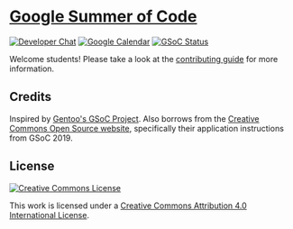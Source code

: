 # [Google Summer of Code](https://summerofcode.withgoogle.com)

[![Developer Chat](https://img.shields.io/gitter/room/proot-me/devs.svg?style=flat-square)](https://gitter.im/proot-me/gsoc)
[![Google Calendar](https://img.shields.io/badge/calendar-google-yellow?style=flat-square)](https://calendar.google.com/calendar?cid=dTVwaWlrYzcyM3Zqa2NhZ2s1N25xZWdyMDBAZ3JvdXAuY2FsZW5kYXIuZ29vZ2xlLmNvbQ)
[![GSoC Status](https://img.shields.io/badge/gsoc--2020-org--rejected-red?style=flat-square)](https://user-images.githubusercontent.com/43783393/74989124-920f3680-540d-11ea-88b2-c4883303de69.png)

Welcome students! Please take a look at the [contributing guide](CONTRIBUTING.md) for more information.

## Credits

Inspired by [Gentoo's GSoC Project](https://wiki.gentoo.org/wiki/Google_Summer_of_Code).
Also borrows from the [Creative Commons Open Source website](https://github.com/creativecommons/creativecommons.github.io-source),
specifically their application instructions from GSoC 2019.

## License

[![Creative Commons License](http://i.creativecommons.org/l/by/4.0/88x31.png)][cc-by-4.0]

This work is licensed under a [Creative Commons Attribution 4.0 International License][cc-by-4.0].

[cc-by-4.0]: http://creativecommons.org/licenses/by/4.0
